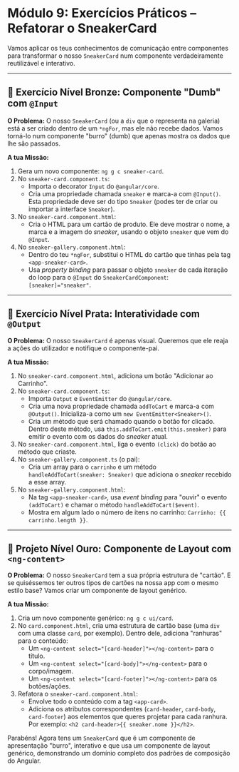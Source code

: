 # Módulo 9: Exercícios Práticos – Refatorar o SneakerCard

Vamos aplicar os teus conhecimentos de comunicação entre componentes para transformar o nosso `SneakerCard` num componente verdadeiramente reutilizável e interativo.

---

## 🥉 Exercício Nível Bronze: Componente "Dumb" com `@Input`

**O Problema:** O nosso `SneakerCard` (ou a `div` que o representa na galeria) está a ser criado dentro de um `*ngFor`, mas ele não recebe dados. Vamos torná-lo num componente "burro" (dumb) que apenas mostra os dados que lhe são passados.

**A tua Missão:**

1.  Gera um novo componente: `ng g c sneaker-card`.
2.  No `sneaker-card.component.ts`:
    *   Importa o decorator `Input` do `@angular/core`.
    *   Cria uma propriedade chamada `sneaker` e marca-a com `@Input()`. Esta propriedade deve ser do tipo `Sneaker` (podes ter de criar ou importar a interface `Sneaker`).
3.  No `sneaker-card.component.html`:
    *   Cria o HTML para um cartão de produto. Ele deve mostrar o nome, a marca e a imagem do *sneaker*, usando o objeto `sneaker` que vem do `@Input`.
4.  No `sneaker-gallery.component.html`:
    *   Dentro do teu `*ngFor`, substitui o HTML do cartão que tinhas pela tag `<app-sneaker-card>`.
    *   Usa *property binding* para passar o objeto `sneaker` de cada iteração do loop para o `@Input` do `SneakerCardComponent`: `[sneaker]="sneaker"`.

---

## 🥈 Exercício Nível Prata: Interatividade com `@Output`

**O Problema:** O nosso `SneakerCard` é apenas visual. Queremos que ele reaja a ações do utilizador e notifique o componente-pai.

**A tua Missão:**

1.  No `sneaker-card.component.html`, adiciona um botão "Adicionar ao Carrinho".
2.  No `sneaker-card.component.ts`:
    *   Importa `Output` e `EventEmitter` do `@angular/core`.
    *   Cria uma nova propriedade chamada `addToCart` e marca-a com `@Output()`. Inicializa-a como um `new EventEmitter<Sneaker>()`.
    *   Cria um método que será chamado quando o botão for clicado. Dentro deste método, usa `this.addToCart.emit(this.sneaker)` para emitir o evento com os dados do *sneaker* atual.
3.  No `sneaker-card.component.html`, liga o evento `(click)` do botão ao método que criaste.
4.  No `sneaker-gallery.component.ts` (o pai):
    *   Cria um array para o `carrinho` e um método `handleAddToCart(sneaker: Sneaker)` que adiciona o *sneaker* recebido a esse array.
5.  No `sneaker-gallery.component.html`:
    *   Na tag `<app-sneaker-card>`, usa *event binding* para "ouvir" o evento `(addToCart)` e chamar o método `handleAddToCart($event)`.
    *   Mostra em algum lado o número de itens no carrinho: `Carrinho: {{ carrinho.length }}`.

---

## 🥇 Projeto Nível Ouro: Componente de Layout com `<ng-content>`

**O Problema:** O nosso `SneakerCard` tem a sua própria estrutura de "cartão". E se quiséssemos ter outros tipos de cartões na nossa app com o mesmo estilo base? Vamos criar um componente de layout genérico.

**A tua Missão:**

1.  Cria um novo componente genérico: `ng g c ui/card`.
2.  No `card.component.html`, cria uma estrutura de cartão base (uma `div` com uma classe `card`, por exemplo). Dentro dele, adiciona "ranhuras" para o conteúdo:
    *   Um `<ng-content select="[card-header]"></ng-content>` para o título.
    *   Um `<ng-content select="[card-body]"></ng-content>` para o corpo/imagem.
    *   Um `<ng-content select="[card-footer]"></ng-content>` para os botões/ações.
3.  Refatora o `sneaker-card.component.html`:
    *   Envolve todo o conteúdo com a tag `<app-card>`.
    *   Adiciona os atributos correspondentes (`card-header`, `card-body`, `card-footer`) aos elementos que queres projetar para cada ranhura. Por exemplo: `<h2 card-header>{{ sneaker.nome }}</h2>`.

Parabéns! Agora tens um `SneakerCard` que é um componente de apresentação "burro", interativo e que usa um componente de layout genérico, demonstrando um domínio completo dos padrões de composição do Angular.